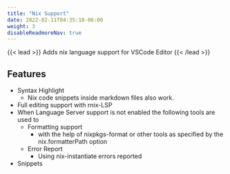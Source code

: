 ```yaml
---
title: "Nix Support"
date: 2022-02-11T04:35:10-06:00
weight: 3
disableReadmoreNav: true
---
```


{{< lead >}} 
Adds nix language support for VSCode Editor
{{< /lead >}}

## Features
- Syntax Highlight
    - Nix code snippets inside markdown files also work.
- Full editing support with rnix-LSP
- When Language Server support is not enabled the following tools are used to
    - Formatting support
        - with the help of nixpkgs-format or other tools as specified by the nix.formatterPath option
    - Error Report
        - Using nix-instantiate errors reported
- Snippets
    